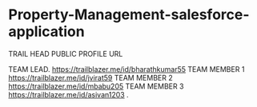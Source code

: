 # Property-Management-salesforce-application

TRAIL HEAD PUBLIC PROFILE URL 

TEAM LEAD.    https://trailblazer.me/id/bharathkumar55
TEAM MEMBER 1 https://trailblazer.me/id/jvirat59
TEAM MEMBER 2 https://trailblazer.me/id/mbabu205 
TEAM MEMBER 3 https://trailblazer.me/id/asivan1203
.
